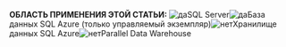 <Token>**ОБЛАСТЬ ПРИМЕНЕНИЯ ЭТОЙ СТАТЬИ:** ![да](media/yes.png)SQL Server![да](media/yes.png)База данных SQL Azure (только управляемый экземпляр)![нет](media/no.png)Хранилище данных SQL Azure![нет](media/no.png)Parallel Data Warehouse </Token>